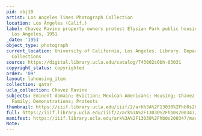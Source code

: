 ```yaml
---
pid: obj10
artist: Los Angeles Times Photograph Collection
location: Los Angeles (Calif.)
label: Chavez Ravine property owners protest Elysian Park public housing development,
  Los Angeles, 1951
_date: '1951'
object_type: photograph
current_location: University of California, Los Angeles. Library. Department of Special
  Collections
source: https://digital.library.ucla.edu/catalog/743002s0bh-03031
copyright_status: copyrighted
order: '09'
layout: lahousing_item
collection: qatar
ucla_collection: Chavez Ravine
subjects: Eminent domain; Eviction; Mexican Americans; Housing; Chavez Ravine; Aréchiga
  Family; Demonstrations; Protests
thumbnail: https://iiif.library.ucla.edu/iiif/2/ark%3A%2F13030%2Fhb0s200347/full/250,/0/default.jpg
full: https://iiif.library.ucla.edu/iiif/2/ark%3A%2F13030%2Fhb0s200347/full/full/0/default.jpg
manifest: https://iiif.library.ucla.edu/ark%3A%2F13030%2Fhb0s200347/manifest
Note: 
---
```


